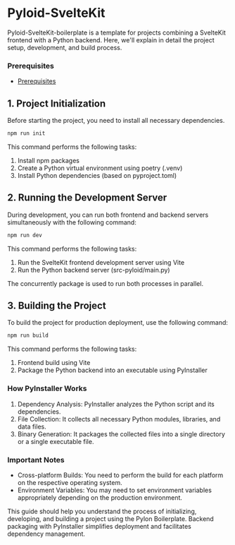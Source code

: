 # Pyloid-SvelteKit

Pyloid-SvelteKit-boilerplate is a template for projects combining a SvelteKit frontend with a Python backend. Here, we'll explain in detail the project setup, development, and build process.

### Prerequisites

- [Prerequisites](https://docs.pyloid.com/getting-started/prerequisites)

## 1. Project Initialization

Before starting the project, you need to install all necessary dependencies.

```bash
npm run init
```

This command performs the following tasks:

1. Install npm packages
2. Create a Python virtual environment using poetry (.venv)
3. Install Python dependencies (based on pyproject.toml)

## 2. Running the Development Server

During development, you can run both frontend and backend servers simultaneously with the following command:

```bash
npm run dev
```

This command performs the following tasks:

1. Run the SvelteKit frontend development server using Vite
2. Run the Python backend server (src-pyloid/main.py)

The concurrently package is used to run both processes in parallel.

## 3. Building the Project

To build the project for production deployment, use the following command:

```bash
npm run build
```

This command performs the following tasks:

1. Frontend build using Vite
2. Package the Python backend into an executable using PyInstaller

### How PyInstaller Works

1. Dependency Analysis: PyInstaller analyzes the Python script and its dependencies.
2. File Collection: It collects all necessary Python modules, libraries, and data files.
3. Binary Generation: It packages the collected files into a single directory or a single executable file.

### Important Notes

- Cross-platform Builds: You need to perform the build for each platform on the respective operating system.
- Environment Variables: You may need to set environment variables appropriately depending on the production environment.

This guide should help you understand the process of initializing, developing, and building a project using the Pylon Boilerplate. Backend packaging with PyInstaller simplifies deployment and facilitates dependency management.
